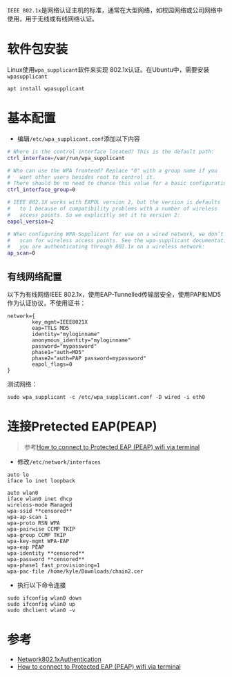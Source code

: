 `IEEE 802.1x`是网络认证主机的标准，通常在大型网络，如校园网络或公司网络中使用，用于无线或有线网络认证。

# 软件包安装

Linux使用`wpa_supplicant`软件来实现 802.1x认证。在Ubuntu中，需要安装`wpasupplicant`

```
apt install wpasupplicant
```

# 基本配置

* 编辑`/etc/wpa_supplicant.conf`添加以下内容

```bash
# Where is the control interface located? This is the default path:
ctrl_interface=/var/run/wpa_supplicant

# Who can use the WPA frontend? Replace "0" with a group name if you
#   want other users besides root to control it.
# There should be no need to chance this value for a basic configuration:
ctrl_interface_group=0

# IEEE 802.1X works with EAPOL version 2, but the version is defaults 
#   to 1 because of compatibility problems with a number of wireless
#   access points. So we explicitly set it to version 2:
eapol_version=2

# When configuring WPA-Supplicant for use on a wired network, we don’t need to
#   scan for wireless access points. See the wpa-supplicant documentation if
#   you are authenticating through 802.1x on a wireless network:
ap_scan=0
```

## 有线网络配置

以下为有线网络IEEE 802.1x，使用EAP-Tunnelled传输层安全，使用PAP和MD5作为认证协议，不使用证书：

```
network={
        key_mgmt=IEEE8021X
        eap=TTLS MD5
        identity="myloginname"
        anonymous_identity="myloginname"
        password="mypassword"
        phase1="auth=MD5"
        phase2="auth=PAP password=mypassword"
        eapol_flags=0
}
```

测试网络：

```
sudo wpa_supplicant -c /etc/wpa_supplicant.conf -D wired -i eth0
```

# 连接Pretected EAP(PEAP)

> 参考[How to connect to Protected EAP (PEAP) wifi via terminal](https://askubuntu.com/questions/682135/how-to-connect-to-protected-eap-peap-wifi-via-terminal)

* 修改`/etc/network/interfaces`

```
auto lo
iface lo inet loopback

auto wlan0
iface wlan0 inet dhcp
wireless-mode Managed
wpa-ssid **censored**
wpa-ap-scan 1
wpa-proto RSN WPA
wpa-pairwise CCMP TKIP
wpa-group CCMP TKIP
wpa-key-mgmt WPA-EAP
wpa-eap PEAP
wpa-identity **censored**
wpa-password **censored**
wpa-phase1 fast_provisioning=1
wpa-pac-file /home/kyle/Downloads/chain2.cer
```

* 执行以下命令连接

```
sudo ifconfig wlan0 down
sudo ifconfig wlan0 up
sudo dhclient wlan0 -v
```


# 参考

* [Network802.1xAuthentication](https://help.ubuntu.com/community/Network802.1xAuthentication)
* [How to connect to Protected EAP (PEAP) wifi via terminal](https://askubuntu.com/questions/682135/how-to-connect-to-protected-eap-peap-wifi-via-terminal)
